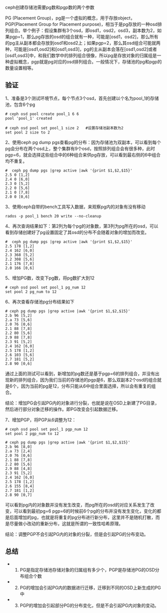 ceph创建存储池需要pg数和pgp数的两个参数

PG (Placement Group)，pg是一个虚拟的概念，用于存放object，PGP(Placement Group for Placement purpose)，相当于是pg存放的一种osd排列组合。举个例子：假设集群有3个osd，即osd1，osd2，osd3，副本数为2，如果pgp=1，那么pg存放的osd的组合就有一种，可能是[osd1，osd2]，那么所有的pg主从副本都会存放到osd1和osd2上；如果pgp=2，那么其osd组合可能就两种，可能是[osd1,osd2]和[osd1,osd3]，pg的主从副本会落在[osd1,osd2]或者[osd1,osd3]中，和我们数学中的排列组合很像，所以pg是存放对象的归属组是一种虚拟概念，pgp就是pg对应的osd排列组合。一般情况下，存储池的pg和pgp的数量设置相等。


验证
---

1、准备是3个测试环境节点，每个节点3个osd，首先创建以个名为pool_1的存储池，包含6个pg
```
# ceph osd pool create pool_1 6 6
pool 'pool_1' created

# ceph osd pool set pool_1 size 2   #设置存储池副本数为2
set pool 2 size to 2
```

2、使用ceph pg dump pgs查看pg的分布：因为存储池为双副本，可以看到每个pg会分布在两个osd上，整个集群有9个osd，按照排列组合会有很多种，此时pgp=6，就会选择这些组合中的6种组合来供pg存放，可以看到最右侧的6中组合均不重复。
```
#  ceph pg dump pgs |grep active |awk '{print $1,$2,$15}'
2.5 0 [1,2]
2.4 0 [6,0]
2.3 0 [5,2]
2.2 0 [5,6]
2.1 0 [7,8]
2.0 0 [0,6]
```

3、使用ceph自带的bench工具写入数据，来观察pg内的对象有没有移动
```
rados -p pool_1 bench 20 write --no-cleanup
```

4、再次查询结果如下：第2列为每个pg的对象数，第3列为pg所在的osd，可以看到存储创建好了pg设置固定了其osd的分布不会随着对象的增加而改变。
```
#  ceph pg dump pgs |grep active |awk '{print $1,$2,$15}'
2.5 178 [1,2]
2.4 162 [6,0]
2.3 368 [5,2]
2.2 308 [5,6]
2.1 176 [7,8]
2.0 166 [0,6]
```

5、增加PG数，改变下pg数，将pg数扩大到12
```
# ceph osd pool set pool_1 pg_num 12
set pool 2 pg_num to 12
```

6、再次查看存储池pg分布结果如下
```
# ceph pg dump pgs |grep active |awk '{print $1,$2,$15}'
2.b 96 [5,2]
2.a 73 [5,6]
2.0 76 [0,6]
2.1 88 [7,8]
2.2 80 [5,6]
2.9 88 [7,8]
2.3 91 [5,2]
2.4 162 [6,0]
2.5 178 [1,2]
2.6 103 [5,6]
2.7 181 [5,2]
2.8 90 [0,6]
```
通过上面的测试可以看到，新增加的pg数还是基于pgp=6的排列组合，并没有出现新的排列组合，因为我们当前的存储池的pgp是6，那么双副本2个osd的组合就是6个，因为当前的pg是12，分布只能从6中组合里面选择，所以会有重复的组合。

结论：增加PG会引起PG内的对象进行分裂，也就是说在OSD上新建了PG目录，然后进行部分对象迁移的操作。即PG改变会引起数据迁移。

7、增加PGP，将PGP从6调整为12：
```
# ceph osd pool set pool_1 pgp_num 12
set pool 2 pgp_num to 12
     
# ceph pg dump pgs |grep active |awk '{print $1,$2,$15}'
2.b 96 [8,0]
2.a 73 [2,4]
2.0 76 [0,6]
2.1 88 [7,8]
2.2 80 [5,6]
2.9 88 [4,8]
2.3 91 [5,2]
2.4 162 [6,0]
2.5 178 [1,2]
2.6 155 [8,4]
2.7 181 [1,2]
2.8 90 [0,7]
```
可以看到pg内的对象数并没有发生改变，而pg所在的osd的对应关系发生了改变，可以看到最初pg=6 pgp=6的时候前6个pg的分布并没有发生变化，变化的都是后面增加的pg，也就是将重复的pg分布进行新分布，这里并不是随机打散，而是尽量做小改动的重新分布，这就是所谓的一致性哈希原理。

结论：调整PGP不会引起PG内的对象的分裂，但是会引起PG的分布变动。

总结
---
- 1. PG是指定存储池存储对象的归属组有多少个，PGP是存储池PG的OSD分布组合个数
- 2. PG的增加会引起PG内的数据进行迁移，迁移到不同的OSD上新生成的PG中
- 3. PGP的增加会引起部分PG的分布变化，但是不会引起PG内对象的变动。
